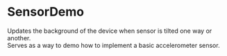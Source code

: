 # SensorDemo
<p>Updates the background of the device when sensor is tilted one way or another.<br>
Serves as a way to demo how to implement a basic accelerometer sensor.</p>
